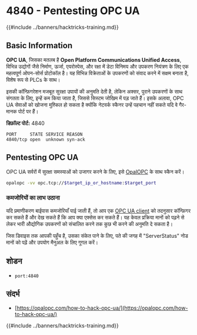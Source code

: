 # 4840 - Pentesting OPC UA

{{#include ../banners/hacktricks-training.md}}

## Basic Information

**OPC UA**, जिसका मतलब है **Open Platform Communications Unified Access**, विभिन्न उद्योगों जैसे निर्माण, ऊर्जा, एयरोस्पेस, और रक्षा में डेटा विनिमय और उपकरण नियंत्रण के लिए एक महत्वपूर्ण ओपन-सोर्स प्रोटोकॉल है। यह विभिन्न विक्रेताओं के उपकरणों को संवाद करने में सक्षम बनाता है, विशेष रूप से PLCs के साथ।

इसकी कॉन्फ़िगरेशन मजबूत सुरक्षा उपायों की अनुमति देती है, लेकिन अक्सर, पुराने उपकरणों के साथ संगतता के लिए, इन्हें कम किया जाता है, जिससे सिस्टम जोखिम में पड़ जाते हैं। इसके अलावा, OPC UA सेवाओं को खोजना मुश्किल हो सकता है क्योंकि नेटवर्क स्कैनर उन्हें पहचान नहीं सकते यदि वे गैर-मानक पोर्ट पर हैं।

**डिफ़ॉल्ट पोर्ट:** 4840
```text
PORT     STATE SERVICE REASON
4840/tcp open  unknown syn-ack
```
## Pentesting OPC UA

OPC UA सर्वरों में सुरक्षा समस्याओं को उजागर करने के लिए, इसे [OpalOPC](https://opalopc.com/) के साथ स्कैन करें।
```bash
opalopc -vv opc.tcp://$target_ip_or_hostname:$target_port
```
### कमजोरियों का लाभ उठाना

यदि प्रमाणीकरण बाईपास कमजोरियाँ पाई जाती हैं, तो आप एक [OPC UA client](https://www.prosysopc.com/products/opc-ua-browser/) को तदनुसार कॉन्फ़िगर कर सकते हैं और देख सकते हैं कि आप क्या एक्सेस कर सकते हैं। यह केवल प्रक्रिया मानों को पढ़ने से लेकर भारी औद्योगिक उपकरणों को संचालित करने तक कुछ भी करने की अनुमति दे सकता है।

जिस डिवाइस तक आपकी पहुँच है, उसका संकेत पाने के लिए, पते की जगह में "ServerStatus" नोड मानों को पढ़ें और उपयोग मैनुअल के लिए गूगल करें।

## शोडन

- `port:4840`

## संदर्भ

- [https://opalopc.com/how-to-hack-opc-ua/](https://opalopc.com/how-to-hack-opc-ua/)


{{#include ../banners/hacktricks-training.md}}
